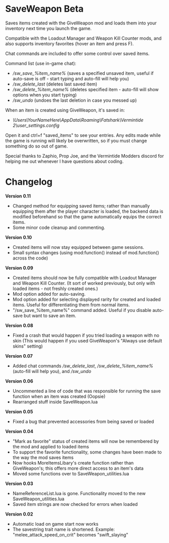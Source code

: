 # SaveWeapon Beta
Saves items created with the GiveWeapon mod and loads them into your inventory next time you launch the game.

Compatible with the Loadout Manager and Weapon Kill Counter mods, and also supports inventory favorites (hover an item and press F).

Chat commands are included to offer some control over saved items.

Command list (use in-game chat):
 - */sw_save_%item_name%* (saves a specified unsaved item, useful if auto-save is off - start typing and auto-fill will help you)
 - */sw_delete_last* (deletes last saved item)
 - */sw_delete_%item_name%* (deletes specified item - auto-fill will show options when you start typing)
 - */sw_undo* (undoes the last deletion in case you messed up)

When an item is created using GiveWeapon, it's saved in: 
 - *\Users\YourNameHere\AppData\Roaming\Fatshark\Vermintide 2\user_settings.config*

Open it and ctrl+f "saved_items" to see your entries. Any edits made while the game is running will likely be overwritten, so if you must change something do so out of game.


Special thanks to Zaphio, Prop Joe, and the Vermintide Modders discord for helping me out whenever I have questions about coding.
 

# Changelog

**Version 0.11**
- Changed method for equipping saved items; rather than manually equipping them after the player character is loaded, the backend data is modified beforehand so that the game automatically equips the correct items.
- Some minor code cleanup and commenting.

**Version 0.10**
- Created items will now stay equipped between game sessions.
- Small syntax changes (using mod:function() instead of mod.function() across the code)

**Version 0.09**
- Created items should now be fully compatible with Loadout Manager and Weapon Kill Counter. (It sort of worked previously, but only with loaded items - not freshly created ones.)
- Mod option added for auto-saving.
- Mod option added for selecting displayed rarity for created and loaded items. Useful for differentiating them from normal items.
- "/sw_save_%item_name%" command added. Useful if you disable auto-save but want to save an item.

**Version 0.08**
 - Fixed a crash that would happen if you tried loading a weapon with no skin (This would happen if you used GiveWeapon's "Always use default skins" setting)

**Version 0.07**
 - Added chat commands */sw_delete_last*, */sw_delete_%item_name%* (auto-fill will help you), and */sw_undo*

**Version 0.06**
 - Uncommented a line of code that was responsible for running the save function when an item was created (Oopsie)
 - Rearranged stuff inside SaveWeapon.lua

**Version 0.05**
 - Fixed a bug that prevented accessories from being saved or loaded

**Version 0.04**
 - "Mark as favorite" status of created items will now be remembered by the mod and applied to loaded items
 - To support the favorite functionality, some changes have been made to the way the mod saves items
 - Now hooks MoreItemsLibary's create function rather than GiveWeapon's; this offers more direct access to an item's data
 - Moved some functions over to SaveWeapon_utilities.lua

**Version 0.03**
 - NameReferenceList.lua is gone. Functionality moved to the new SaveWeapon_utilities.lua
 - Saved item strings are now checked for errors when loaded

**Version 0.02**
 - Automatic load on game start now works
 - The savestring trait name is shortened. Example: "melee_attack_speed_on_crit" becomes "swift_slaying"
